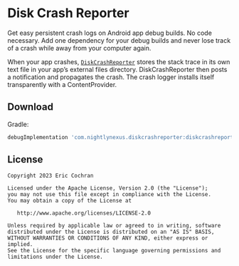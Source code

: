 Disk Crash Reporter
=====================

Get easy persistent crash logs on Android app debug builds. No code necessary. Add one dependency for your debug builds and never lose track of a crash while away from your computer again.

When your app crashes, [`DiskCrashReporter`](diskcrashreporter/src/main/kotlin/com/nightlynexus/diskcrashreporter/DiskCrashReporter.kt) stores the stack trace in its own text file in your app’s external files directory. DiskCrashReporter then posts a notification and propagates the crash. The crash logger installs itself transparently with a ContentProvider.

Download
--------

Gradle:

```groovy
debugImplementation 'com.nightlynexus.diskcrashreporter:diskcrashreporter:0.2.1'
```

License
--------

    Copyright 2023 Eric Cochran

    Licensed under the Apache License, Version 2.0 (the "License");
    you may not use this file except in compliance with the License.
    You may obtain a copy of the License at

       http://www.apache.org/licenses/LICENSE-2.0

    Unless required by applicable law or agreed to in writing, software
    distributed under the License is distributed on an "AS IS" BASIS,
    WITHOUT WARRANTIES OR CONDITIONS OF ANY KIND, either express or implied.
    See the License for the specific language governing permissions and
    limitations under the License.
